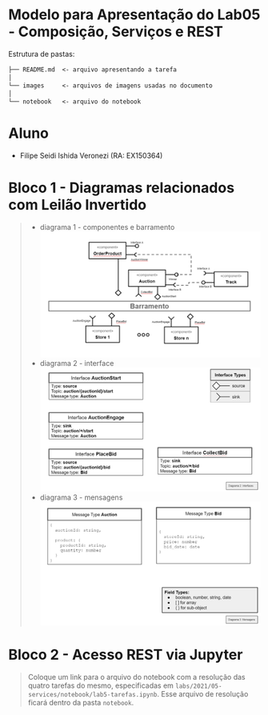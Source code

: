 # Modelo para Apresentação do Lab05 - Composição, Serviços e REST

Estrutura de pastas:

~~~
├── README.md  <- arquivo apresentando a tarefa
│
└── images     <- arquivos de imagens usadas no documento
│
└── notebook   <- arquivo do notebook
~~~

# Aluno
* Filipe Seidi Ishida Veronezi (RA: EX150364)

# Bloco 1 - Diagramas relacionados com Leilão Invertido

> * diagrama 1 - componentes e barramento
>   ![](./images/components.png)
> * diagrama 2 - interface
>   ![](./images/interfaces.png)
> * diagrama 3 - mensagens
>   ![](./images/messages.png)

# Bloco 2 - Acesso REST via Jupyter

> Coloque um link para o arquivo do notebook com a resolução das quatro tarefas do mesmo, especificadas em `labs/2021/05-services/notebook/lab5-tarefas.ipynb`. Esse arquivo de resolução ficará dentro da pasta `notebook`.

